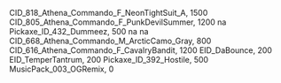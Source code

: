 CID_818_Athena_Commando_F_NeonTightSuit_A, 1500
CID_805_Athena_Commando_F_PunkDevilSummer, 1200
na
Pickaxe_ID_432_Dummeez, 500
na
na
CID_668_Athena_Commando_M_ArcticCamo_Gray, 800
CID_616_Athena_Commando_F_CavalryBandit, 1200
EID_DaBounce, 200
EID_TemperTantrum, 200
Pickaxe_ID_392_Hostile, 500
MusicPack_003_OGRemix, 0
